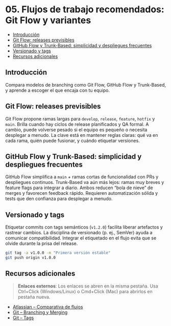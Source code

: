 # 05. Flujos de trabajo recomendados: Git Flow y variantes

- [Introducción](#introducción)
- [Git Flow: releases previsibles](#git-flow-releases-previsibles)
- [GitHub Flow y Trunk-Based: simplicidad y despliegues frecuentes](#github-flow-y-trunk-based-simplicidad-y-despliegues-frecuentes)
- [Versionado y tags](#versionado-y-tags)
- [Recursos adicionales](#recursos-adicionales)

## Introducción
Compara modelos de branching como Git Flow, GitHub Flow y Trunk-Based, y aprende a escoger el que encaja con tu equipo.

## Git Flow: releases previsibles
Git Flow propone ramas largas para `develop`, `release`, `feature`, `hotfix` y `main`. Brilla cuando hay ciclos de release planificados y QA formal. A cambio, puede volverse pesado si el equipo es pequeño o necesita desplegar a menudo. La clave está en mantener reglas claras: qué va en cada rama, quién puede fusionar, y cuándo etiquetar versiones.

## GitHub Flow y Trunk-Based: simplicidad y despliegues frecuentes
GitHub Flow simplifica a `main` + ramas cortas de funcionalidad con PRs y despliegues continuos. Trunk-Based va aún más lejos: ramas muy breves y feature flags para integrar a diario. Ambos reducen “bola de nieve” de merges y favorecen feedback rápido. Requieren automatización sólida y tests que den confianza para desplegar a menudo.

## Versionado y tags
Etiquetar commits con tags semánticos (`v1.2.0`) facilita liberar artefactos y rastrear cambios. La disciplina de versionado (p. ej., SemVer) ayuda a comunicar compatibilidad. Integrar el etiquetado en el flujo evita que se olvide durante la prisa del release.
```bash
git tag -a v1.0.0 -m "Primera versión estable"
git push origin v1.0.0
```

## Recursos adicionales
> **Enlaces externos**: Los enlaces se abren en la misma pestaña. Usa Ctrl+Click (Windows/Linux) o Cmd+Click (Mac) para abrirlos en pestaña nueva.

- <a href="https://www.atlassian.com/git/tutorials/comparing-workflows" target="_blank">Atlassian – Comparativa de flujos</a>
- <a href="https://git-scm.com/docs/git-branch" target="_blank">Git – Branching y Merging</a>
- <a href="https://git-scm.com/docs/git-tag" target="_blank">Git – Tags</a>
